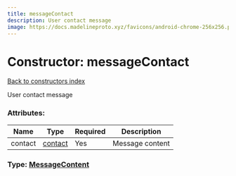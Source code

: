 ```yaml
---
title: messageContact
description: User contact message
image: https://docs.madelineproto.xyz/favicons/android-chrome-256x256.png
---
```

# Constructor: messageContact  
[Back to constructors index](index.md)



User contact message

### Attributes:

| Name     |    Type       | Required | Description |
|----------|---------------|----------|-------------|
|contact|[contact](../constructors/contact.md) | Yes|Message content|



### Type: [MessageContent](../types/MessageContent.md)


